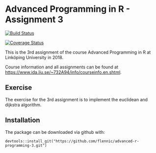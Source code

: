 # Advanced Programming in R - Assignment 3
[![Build Status](https://travis-ci.com/flennic/advanced-r-programming-3.svg?branch=master)](https://travis-ci.com/flennic/advanced-r-programming-3)

[![Coverage Status](https://img.shields.io/codecov/c/github/flennic/advanced-r-programming-3/master.svg)](https://codecov.io/github/flennic/advanced-r-programming-3?branch=master)

This is the 3rd assignment of the course Advanced Programming in R at Linköping University in 2018.

Course information and all assignments can be found at https://www.ida.liu.se/~732A94/info/courseinfo.en.shtml.

## Exercise

The exercise for the 3rd assignment is to implement the euclidean and dijkstra algorithm.


## Installation

The package can be downloaded via github with:

```{r installation, eval = FALSE}
devtools::install_git("https://github.com/flennic/advanced-r-programming-3.git")
```


